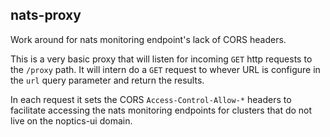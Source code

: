 nats-proxy
---
Work around for nats monitoring endpoint's lack of CORS headers.

This is a very basic proxy that will listen for incoming `GET` http requests to the `/proxy` path. It will intern do a `GET` request to whever URL is configure in the `url` query parameter and return the results.

In each request it sets the CORS `Access-Control-Allow-*` headers to facilitate accessing the nats monitoring endpoints for clusters that do not live on the noptics-ui domain.